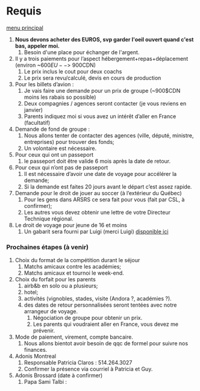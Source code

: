 # Requis

[menu principal](readme.md)

1.	**Nous devons acheter des EUROS, svp garder l'oeil ouvert quand c'est bas, appeler moi.**
    1. Besoin d'une place pour échanger de l'argent.
2.	Il y a trois paiements pour l’aspect hébergement+repas+déplacement (environ ~600$EU --> ~900$CDN)
    1. Le prix inclus le cout pour deux coachs
    2.	Le prix sera revu/calculé, devis en cours de production
3.	Pour les billets d’avion :
    1.	Je vais faire une demande pour un prix de groupe (~900$CDN moins les rabais so possible)
    2.	Deux compagnies / agences seront contacter (je vous reviens en janvier)
    3.	Parents indiquez moi si vous avez un intérêt d’aller en France (facultatif)
4.	Demande de fond de groupe :
    1.	Nous allons tenter de contacter des agences (ville, député, ministre, entreprises) pour trouver des fonds;
    2.	Un volontaire est nécessaire.
5.	Pour ceux qui ont un passeport
    1.	le passeport doit être valide 6 mois après la date de retour.
6.	Pour ceux qui n’ont pas de passeport
    1.	Il est nécessaire d’avoir une date de voyage pour accélérer la demande;
    2.	Si la demande est faites 20 jours avant le départ c’est assez rapide.
7.	Demande pour le droit de jouer au soccer (à l’extérieur du Québec)
    1.	Pour les gens dans ARSRS ce sera fait pour vous (fait par CSL, à confirmer);
    2.	Les autres vous devez obtenir une lettre de votre Directeur Technique régional.
8.	Le droit de voyage pour jeune de 16 et moins
    1.	Un gabarit sera fourni par Luigi (merci Luigi) [disponible ici](https://voyage.gc.ca/voyager/enfant/lettre-de-consentement)


### Prochaines étapes (à venir)
 1. Choix du format de la compétition durant le séjour
    1. Matchs amicaux contre les académies;
    2. Matchs amicaux et tournoi le week-end.
 2. Choix du forfait pour les parents
    1. airb&b en solo ou a plusieurs;
    2. hotel;
    3. activités (vignobles, stades, visite (Andora ?, académies ?).
    4. des dates de retour personnalisées seront tentées avec notre arrangeur de voyage.
       1. Négociation de groupe pour obtenir un prix.
       2. Les parents qui voudraient aller en France, vous devez me prévenir.
 3. Mode de paiement, virement, compte bancaire.
    1. Nous allons bientot avoir besoin de qqc de formel pour suivre nos finances.
 4. Adonis Montreal
     1. Responsable Patricia Claros : 514.264.3027
     2. Confirmer la présence via courriel à Patricia et Guy.
 5. Adonis Brossard (date à confirmer)
     1. Papa Sami Talbi : 



